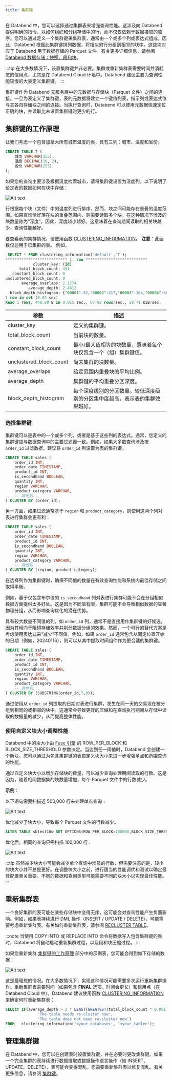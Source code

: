 ```yaml
---
title: 集群键
---
```


在 Databend 中，您可以选择通过集群表来增强查询性能。这涉及向 Databend 提供明确的指令，以如何组织和分组存储中的行，而不仅仅依赖于数据摄取的顺序。您可以通过定义一个集群键来集群表，通常由一个或多个列或表达式组成。因此，Databend 根据此集群键排列数据，将相似的行分组到相邻的块中。这些块对应于 Databend 用于数据存储的 Parquet 文件。有关更多详细信息，请参阅 [Databend 数据存储：快照、段和块](/sql/sql-commands/ddl/table/optimize-table#databend-数据存储-快照-段和块)。

:::tip
在大多数情况下，设置集群键并非必要。集群或重新集群表需要时间并消耗您的信用点，尤其是在 Databend Cloud 环境中。Databend 建议主要为查询性能较慢的大表定义集群键。
:::

集群键作为 Databend 元服务层中的元数据与存储块（Parquet 文件）之间的连接。一旦为表定义了集群键，表的元数据将建立一个键值列表，指示列或表达式值与其各自存储块之间的连接。当执行查询时，Databend 可以使用元数据快速定位正确的块，并读取比未设置集群键时更少的行。

## 集群键的工作原理

让我们考虑一个包含加拿大所有城市温度的表，具有三列：城市、温度和省份。

```sql
CREATE TABLE T (
    城市 VARCHAR(255),
    温度 DECIMAL(10, 2),
    省份 VARCHAR(255)
);
```

如果您的查询主要涉及根据温度检索城市，请将集群键设置为温度列。以下说明了给定表的数据如何在块中存储：

![Alt text](/img/sql/clustered.png)

行根据每个块（文件）中的温度列进行排序。然而，块之间可能存在重叠的温度范围。如果查询恰好落在块的重叠范围内，则需要读取多个块。在这种情况下涉及的块数量称为“深度”。因此，深度越小越好。这意味着在查询期间读取的相关块越少，查询性能越好。

要查看表的集群情况，请使用函数 [CLUSTERING_INFORMATION](/sql/sql-functions/system-functions/clustering_information)。
**注意**：此函数仅适用于已集群的表。
例如，

```sql
 SELECT * FROM clustering_information('default','T');
*************************** 1. row ***************************
            cluster_key: (id)
      total_block_count: 451
   constant_block_count: 0
unclustered_block_count: 0
       average_overlaps: 2.1774
          average_depth: 2.4612
  block_depth_histogram: {"00001":32,"00002":217,"00003":164,"00004":38}
1 row in set (0.02 sec)
Read 1 rows, 448.00 B in 0.015 sec., 67.92 rows/sec., 29.71 KiB/sec.
```

| 参数                    | 描述                                                                                                                                   |
| ----------------------- | --------------------------------------------------------------------------------------------------------------------------------------------- |
| cluster_key             | 定义的集群键。                                                                                                                      |
| total_block_count       | 当前块的数量。                                                                                                                  |
| constant_block_count    | 最小/最大值相等的块数量，意味着每个块仅包含一个（组）集群键值。                        |
| unclustered_block_count | 尚未集群的块数量。                                                                                         |
| average_overlaps        | 给定范围内重叠块的平均比例。                                                                                 |
| average_depth           | 集群键的平均重叠分区深度。                                                                              |
| block_depth_histogram   | 每个深度级别的分区数量。较低深度级别的分区集中度越高，表示表的集群效果越好。 |

### 选择集群键

集群键可以是表中的一个或多个列，或者是基于这些列的表达式。通常，您定义的集群键应与数据查询中的主要过滤器一致。例如，如果大多数查询涉及按 `order_id` 过滤数据，建议将 `order_id` 列设置为表的集群键。

```sql
CREATE TABLE sales (
    order_id INT,
    order_date TIMESTAMP,
    product_id INT,
    is_secondhand BOOLEAN,
    quantity INT,
    region VARCHAR,
    product_category VARCHAR,
    -- 其他列...
) CLUSTER BY (order_id);
```

另一方面，如果过滤通常基于 `region` 和 `product_category`，则使用这两个列对表进行集群会更有利：

```sql
CREATE TABLE sales (
    order_id INT,
    order_date TIMESTAMP,
    product_id INT,
    is_secondhand BOOLEAN,
    quantity INT,
    region VARCHAR,
    product_category VARCHAR,
    -- 其他列...
) CLUSTER BY (region, product_category);
```

在选择列作为集群键时，确保不同值的数量在有效查询性能和系统内最佳存储之间取得平衡。

例如，基于仅包含布尔值的 `is_secondhand` 列对表进行集群可能不会在分组相似数据方面提供太多好处。这是因为不同值有限，集群可能不会导致相似数据的显著物理分组，从而影响查询优化的潜在优势。

具有较大数量不同值的列，如 `order_id` 列，通常不是直接用作集群键的好候选，因为其倾向于阻碍存储效率并削弱数据分组的效果。然而，一个可行的替代方案是考虑使用表达式来“减少”不同值。例如，如果 `order_id` 通常包含从固定位置开始的日期（例如，20240116），则可以从其中提取时间组件作为更合适的集群键。

```sql
CREATE TABLE sales (
    order_id INT,
    order_date TIMESTAMP,
    product_id INT,
    is_secondhand BOOLEAN,
    quantity INT,
    region VARCHAR,
    product_category VARCHAR,
    -- 其他列...
) CLUSTER BY (SUBSTRING(order_id,7,8));
```

通过使用从 `order_id` 列提取的日期对表进行集群，发生在同一天的交易现在被分组到相同的或相邻的块中。这通常会导致更好的压缩和在查询执行期间从存储中读取的数据量的减少，从而提高整体性能。

### 使用自定义块大小调整性能

Databend 中的块大小由 [Fuse 引擎](/sql/sql-reference/table-engines/fuse) 的 ROW_PER_BLOCK 和 BLOCK_SIZE_THRESHOLD 参数决定。当达到任一阈值时，Databend 会创建一个新块。您可以通过为包含集群键的表自定义块大小来进一步增强单点和范围查询的性能。

通过自定义块大小以增加存储块的数量，可以减少查询处理期间读取的行数。这是因为，随着相同数据集的块数量增加，每个 Parquet 文件中的行数减少。

**示例**：

以下语句需要扫描近 500,000 行来处理单点查询：

![Alt text](/img/sql/block-size-before.png)

优化减少了块大小，导致每个 Parquet 文件的行数减少。

```sql
ALTER TABLE sbtest10w SET OPTIONS(ROW_PER_BLOCK=100000,BLOCK_SIZE_THRESHOLD=52428800);
```

优化后，相同的查询只需扫描 100,000 行：

![Alt text](/img/sql/block-size-after.png)

:::tip
虽然减少块大小可能会减少单个查询中涉及的行数，但需要注意的是，较小的块大小并不总是更好。在调整块大小之前，进行适当的性能调优和测试以确定最佳配置至关重要。不同的数据和查询类型可能需要不同的块大小以实现最佳性能。
:::

## 重新集群表

一个良好集群的表可能在某些存储块中变得无序，这可能会对查询性能产生负面影响。例如，如果表持续进行 DML 操作（INSERT / UPDATE / DELETE），可能需要考虑重新集群表。有关如何重新集群表，请参阅 [RECLUSTER TABLE](/sql/sql-commands/ddl/clusterkey/dml-recluster-table)。

:::note
当使用 COPY INTO 或 REPLACE INTO 命令将数据写入包含集群键的表时，Databend 将自动启动重新集群过程，以及段和块压缩过程。
:::

如果您重新集群 [集群键的工作原理](#集群键的工作原理) 部分中的示例表，您可能会得到如下存储的数据：

![Alt text](/img/sql/well-clustered.png)

这是最理想的情况。在大多数情况下，实现这种情况可能需要多次运行重新集群操作。重新集群表需要时间（如果包含 **FINAL** 选项，时间会更长）和信用点（在 Databend Cloud 中）。Databend 建议使用函数 [CLUSTERING_INFORMATION](/sql/sql-functions/system-functions/clustering_information) 来确定何时重新集群表：

```sql
SELECT IF(average_depth > 2 * LEAST(GREATEST(total_block_count * 0.001, 1), 16),
              'The table needs re-cluster now',
              'The table does not need re-cluster now')
FROM   clustering_information('<your_database>', '<your_table>'); 
```

## 管理集群键

在 Databend 中，您可以在创建表时设置集群键，并在必要时更改集群键。如果一个完全集群的表持续进行数据摄取或数据操作语言操作（如 INSERT、UPDATE、DELETE），表可能会变得混乱，您需要重新集群表以修复混乱。有关更多信息，请参阅 [集群键](/sql/sql-commands/ddl/clusterkey/)。